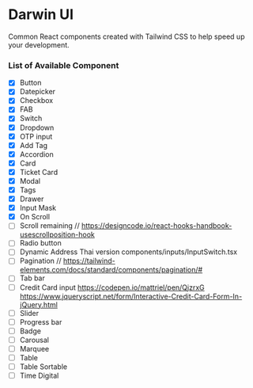 # Darwin UI

Common React components created with Tailwind CSS
to help speed up your development.

### List of Available Component

- [x] Button
- [x] Datepicker
- [x] Checkbox
- [x] FAB
- [x] Switch
- [x] Dropdown
- [x] OTP input
- [x] Add Tag
- [x] Accordion
- [x] Card
- [x] Ticket Card
- [x] Modal
- [x] Tags
- [x] Drawer
- [x] Input Mask
- [x] On Scroll
- [ ] Scroll remaining //
      https://designcode.io/react-hooks-handbook-usescrollposition-hook
- [ ] Radio button
- [ ] Dynamic Address Thai version
      components/inputs/InputSwitch.tsx
- [ ] Pagination //
      https://tailwind-elements.com/docs/standard/components/pagination/#
- [ ] Tab bar
- [ ] Credit Card input
      https://codepen.io/mattriel/pen/QjzrxG
      https://www.jqueryscript.net/form/Interactive-Credit-Card-Form-In-jQuery.html
- [ ] Slider
- [ ] Progress bar
- [ ] Badge
- [ ] Carousal
- [ ] Marquee
- [ ] Table
- [ ] Table Sortable
- [ ] Time Digital

